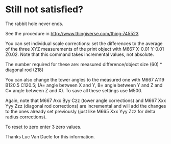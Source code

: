 # Still not satisfied?
The rabbit hole never ends.

See the procedure in http://www.thingiverse.com/thing:745523

You can set individual scale corrections: set the differences to the average of the three
XYZ measurements of the print object with M667 X-0.01 Y-0.01 Z0.02. 
Note that this command takes incremental values, not absolute.

The number required for these are: measured difference/object size (60) * diagonal
rod (218)

You can also change the tower angles to the measured one with M667 A119 B120.5
C120.5; (A= angle between X and Y, B= angle between Y and Z and C= angle
between Z and X). To save all these settings use M500.

Again, note that M667 Axx Byy Czz (tower angle corrections) and M667 Xxx Yyy Zzz
(diagonal rod corrections) are incremental and will add the changes to the ones
already set previously (just like M665 Xxx Yyy Zzz for delta radius corrections). 

To reset to zero enter 3 zero values.

Thanks Luc Van Daele for this information.